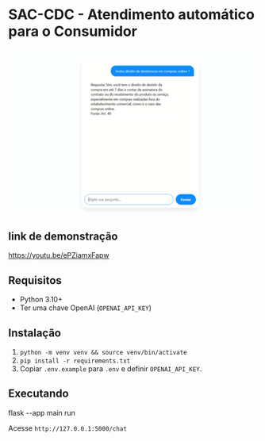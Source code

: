 # SAC-CDC - Atendimento automático para o Consumidor

![Interface do projeto](./image.png)

## link de demonstração
https://youtu.be/ePZiamxFapw


## Requisitos
- Python 3.10+
- Ter uma chave OpenAI (`OPENAI_API_KEY`)

## Instalação
1. `python -m venv venv && source venv/bin/activate`
2. `pip install -r requirements.txt`
3. Copiar `.env.example` para `.env` e definir `OPENAI_API_KEY`.

## Executando
flask --app main run

Acesse `http://127.0.0.1:5000/chat`
